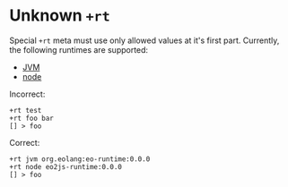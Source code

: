 # Unknown `+rt`

Special `+rt` meta must use only allowed values at it's first part. Currently,
the following runtimes are supported:

* [JVM](https://github.com/objectionary/eo)
* [node](https://github.com/objectionary/eo2js)

Incorrect:

```eo
+rt test
+rt foo bar
[] > foo
```

Correct:

```eo
+rt jvm org.eolang:eo-runtime:0.0.0
+rt node eo2js-runtime:0.0.0
[] > foo
```


